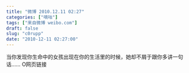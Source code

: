 ```yaml
---
title: "微博 2010.12.11 02:27"
categories: ["嘀咕"]
tags: ["来自微博 weibo.com"]
draft: false
slug: "c0rupp"
date: "2010-12-11 02:27:00"
---
```


<p>当你发现你生命中的女孩出现在你的生活里的时候，她却不屑于跟你多讲一句话…… O网页链接 ​​​​</p>
